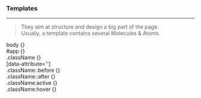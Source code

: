 ### Templates 

--- 

> They aim at structure and design a big part of the page.  
> Usually, a template contains several Molecules & Atoms.   
 
body {}  
#app {}  
.className {}  
[data-attribute='']  
.className::before {}  
.className::after {}  
.className:active {}  
.className:hover {}  